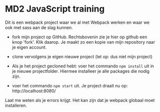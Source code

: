 # MD2 JavaScript training

Dit is een webpack project waar we al met Webpack werken en waar we ook met sass aan de slag kunnen.

* fork mijn project op GitHub. Rechtsbovenin zie je hier op github een knop 'fork'. Klik daarop. Je maakt zo een kopie van mijn repository naar je eigen account.

* clone vervolgens je eigen nieuwe project (let op: dus niet mijn project)

* Als je het project gecloned hebt: voer het commando `npm install` uit in je nieuwe projectfolder. Hiermee installeer je alle packages die nodig zijn.

* voer het commando `npm start` uit. Je project draait nu op: http://localhost:8080/

Laat me weten als je errors krijgt. Het kan zijn dat je webpack globaal moet installeren.